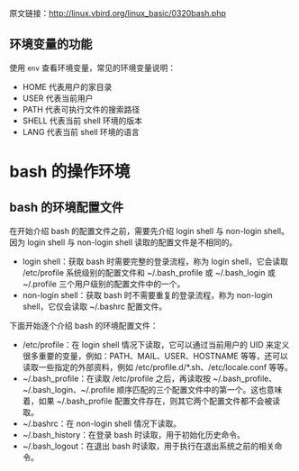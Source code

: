 原文链接：http://linux.vbird.org/linux_basic/0320bash.php


## 环境变量的功能
使用 `env` 查看环境变量，常见的环境变量说明：
* HOME 代表用户的家目录
* USER 代表当前用户
* PATH 代表可执行文件的搜索路径
* SHELL 代表当前 shell 环境的版本
* LANG 代表当前 shell 环境的语言


# bash 的操作环境


## bash 的环境配置文件
在开始介绍 bash 的配置文件之前，需要先介绍 login shell 与 non-login shell。因为 login shell 与 non-login shell 读取的配置文件是不相同的。
* login shell：获取 bash 时需要完整的登录流程，称为 login shell，它会读取 /etc/profile 系统级别的配置文件和 ~/.bash_profile 或 ~/.bash_login 或 ~/.profile 三个用户级别的配置文件中的一个。
* non-login shell：获取 bash 时不需要重复的登录流程，称为 non-login shell，它仅会读取 ~/.bashrc 配置文件。

下面开始逐个介绍 bash 的环境配置文件：
* /etc/profile：在 login shell 情况下读取，它可以通过当前用户的 UID 来定义很多重要的变量，例如：PATH、MAIL、USER、HOSTNAME 等等，还可以读取一些指定的外部资料，例如 /etc/profile.d/*.sh、/etc/locale.conf 等等。
* \~/.bash_profile：在读取 /etc/profile 之后，再读取按 \~/.bash_profile、\~/.bash_login、\~/.profile 顺序匹配的三个配置文件中的第一个。这也意味着，如果 \~/.bash_profile 配置文件存在，则其它两个配置文件都不会被读取。
* ~/.bashrc：在 non-login shell 情况下读取。
* ~/.bash_history：在登录 bash 时读取，用于初始化历史命令。
* ~/.bash_logout：在退出 bash 时读取，用于执行在退出系统之前的相关命令。

